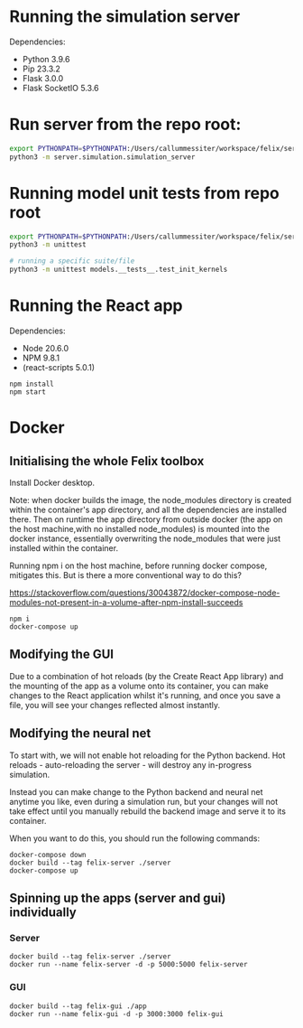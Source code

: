 # Running the simulation server

Dependencies:

- Python 3.9.6
- Pip 23.3.2
- Flask 3.0.0
- Flask SocketIO 5.3.6

# Run server from the repo root:
  
```bash
export PYTHONPATH=$PYTHONPATH:/Users/callummessiter/workspace/felix/server
python3 -m server.simulation.simulation_server
```

# Running model unit tests from repo root

```bash
export PYTHONPATH=$PYTHONPATH:/Users/callummessiter/workspace/felix/serve
python3 -m unittest

# running a specific suite/file
python3 -m unittest models.__tests__.test_init_kernels
```

# Running the React app

Dependencies:

- Node 20.6.0
- NPM 9.8.1
- (react-scripts 5.0.1)

```
npm install
npm start
```

# Docker

## Initialising the whole Felix toolbox

Install Docker desktop.

Note: when docker builds the image, the node_modules directory is created within the container's app directory, and all the dependencies are installed there. Then on runtime the app directory from outside docker (the app on the host machine,with no installed node_modules) is mounted into the docker instance, essentially overwriting the node_modules that were just installed within the container.

Running npm i on the host machine, before running docker compose, mitigates this. But is there a more conventional way to do this?

https://stackoverflow.com/questions/30043872/docker-compose-node-modules-not-present-in-a-volume-after-npm-install-succeeds

```
npm i
docker-compose up
```

## Modifying the GUI

Due to a combination of hot reloads (by the Create React App library) and the mounting of the app as a volume onto its container, you can make changes to the React application whilst it's running, and once you save a file, you will see your changes reflected almost instantly.

## Modifying the neural net

To start with, we will not enable hot reloading for the Python backend. Hot reloads - auto-reloading the server - will destroy any in-progress simulation.

Instead you can make change to the Python backend and neural net anytime you like, even during a simulation run, but your changes will not take effect until you manually rebuild the backend image and serve it to its container.

When you want to do this, you should run the following commands:

```
docker-compose down
docker build --tag felix-server ./server
docker-compose up
```

## Spinning up the apps (server and gui) individually

### Server

```
docker build --tag felix-server ./server
docker run --name felix-server -d -p 5000:5000 felix-server
```

### GUI

```
docker build --tag felix-gui ./app
docker run --name felix-gui -d -p 3000:3000 felix-gui
```